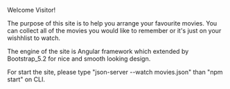 Welcome Visitor!

The purpose of this site is to help you arrange your favourite movies. You can collect all of the movies you would like to remember or it's just on your wishhlist to watch.

The engine of the site is Angular framework which extended by Bootstrap_5.2 for nice and smooth looking design.

For start the site, please type "json-server --watch movies.json" than "npm start" on CLI.
